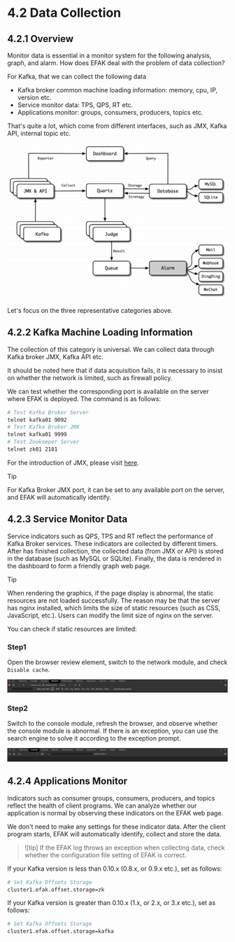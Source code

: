 # 4.2 Data Collection

## 4.2.1 Overview
Monitor data is essential in a monitor system for the following analysis, graph, and alarm. How does EFAK deal with the problem of data collection?

For Kafka, that we can collect the following data

* Kafka broker common machine loading information: memory, cpu, IP, version etc.
* Service monitor data: TPS, QPS, RT etc.
* Applications monitor: groups, consumers, producers, topics etc.

That's quite a lot, which come from different interfaces, such as JMX, Kafka API, internal topic etc.

![arch](../res/qs/arch/ke_arch.png)

Let's focus on the three representative categories above.

## 4.2.2 Kafka Machine Loading Information
The collection of this category is universal. We can collect data through Kafka broker JMX, Kafka API etc.

It should be noted here that if data acquisition fails, it is necessary to insist on whether the network is limited, such as firewall policy.

We can test whether the corresponding port is available on the server where EFAK is deployed. The command is as follows:
```bash
# Test Kafka Broker Server
telnet kafka01 9092
# Test Kafka Broker JMX
telnet kafka01 9999
# Test Zookeeper Server
telnet zk01 2181
```

For the introduction of JMX, please visit [here](6.FAQ/1.FAQ.md).

> [!tip]
> For Kafka Broker JMX port, it can be set to any available port on the server, and EFAK will automatically identify.

## 4.2.3 Service Monitor Data
Service indicators such as QPS, TPS and RT reflect the performance of Kafka Broker services. These indicators are collected by different timers. After has finished collection, the collected data (from JMX or API) is stored in the database (such as MySQL or SQLite). Finally, the data is rendered in the dashboard to form a friendly graph web page.

> [!tip]
> When rendering the graphics, if the page display is abnormal, the static resources are not loaded successfully. The reason may be that the server has nginx installed, which limits the size of static resources (such as CSS, JavaScript, etc.). Users can modify the limit size of nginx on the server.

You can check if static resources are limited:

### Step1
Open the browser review element, switch to the network module, and check `Disable cache`.

![chrome_network](../res/qs/arch/chrome_network.png)

### Step2
Switch to the console module, refresh the browser, and observe whether the console module is abnormal. If there is an exception, you can use the search engine to solve it according to the exception prompt.

![chrome_console](../res/qs/arch/chrome_console.png)

## 4.2.4 Applications Monitor
Indicators such as consumer groups, consumers, producers, and topics reflect the health of client programs. We can analyze whether our application is normal by observing these indicators on the EFAK web page.

We don't need to make any settings for these indicator data. After the client program starts, EFAK will automatically identify, collect and store the data.

> ![tip]
> If the EFAK log throws an exception when collecting data, check whether the configuration file setting of EFAK is correct.

If your Kafka version is less than 0.10.x (0.8.x, or 0.9.x etc.), set as follows:
```bash
# Set Kafka Offsets Storage
cluster1.efak.offset.storage=zk
```

If your Kafka version is greater than 0.10.x (1.x, or 2.x, or 3.x etc.), set as follows:
```bash
# Set Kafka Offsets Storage
cluster1.efak.offset.storage=kafka
```
